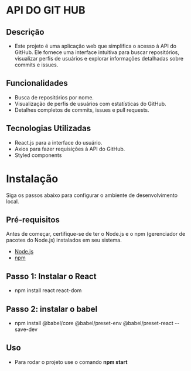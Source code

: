 # API DO GIT HUB

## Descrição
- Este projeto é uma aplicação web que simplifica o acesso à API do GitHub. Ele fornece uma interface intuitiva para buscar repositórios, visualizar perfis de usuários e explorar informações detalhadas sobre commits e issues.

## Funcionalidades

- Busca de repositórios por nome.
- Visualização de perfis de usuários com estatísticas do GitHub.
- Detalhes completos de commits, issues e pull requests.

## Tecnologias Utilizadas

- React.js para a interface do usuário.
-  Axios para fazer requisições à API do GitHub.
- Styled components

# Instalação

Siga os passos abaixo para configurar o ambiente de desenvolvimento local.

## Pré-requisitos

Antes de começar, certifique-se de ter o Node.js e o npm (gerenciador de pacotes do Node.js) instalados em seu sistema.

- [Node.js](https://nodejs.org/)
- [npm](https://www.npmjs.com/)
  
## Passo 1: Instalar o React
- npm install react react-dom
## Passo 2: instalar o babel
- npm install @babel/core @babel/preset-env @babel/preset-react --save-dev

## Uso

- Para rodar o projeto use o comando **npm start**





